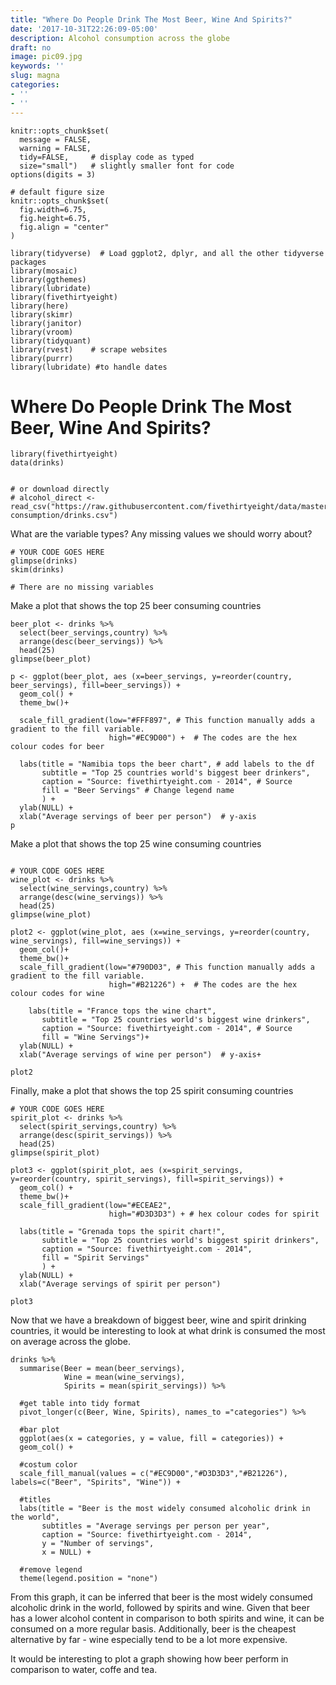 ```yaml
---
title: "Where Do People Drink The Most Beer, Wine And Spirits?"
date: '2017-10-31T22:26:09-05:00'
description: Alcohol consumption across the globe
draft: no
image: pic09.jpg
keywords: ''
slug: magna
categories:
- ''
- ''
---
```



```{r, setup, echo=FALSE}
knitr::opts_chunk$set(
  message = FALSE, 
  warning = FALSE, 
  tidy=FALSE,     # display code as typed
  size="small")   # slightly smaller font for code
options(digits = 3)

# default figure size
knitr::opts_chunk$set(
  fig.width=6.75, 
  fig.height=6.75,
  fig.align = "center"
)
```


```{r load-libraries, warning=FALSE, message=FALSE, echo=FALSE}
library(tidyverse)  # Load ggplot2, dplyr, and all the other tidyverse packages
library(mosaic)
library(ggthemes)
library(lubridate)
library(fivethirtyeight)
library(here)
library(skimr)
library(janitor)
library(vroom)
library(tidyquant)
library(rvest)    # scrape websites
library(purrr)  
library(lubridate) #to handle dates
```



# Where Do People Drink The Most Beer, Wine And Spirits?

```{r, load_alcohol_data}
library(fivethirtyeight)
data(drinks)


# or download directly
# alcohol_direct <- read_csv("https://raw.githubusercontent.com/fivethirtyeight/data/master/alcohol-consumption/drinks.csv")

```


What are the variable types? Any missing values we should worry about? 

```{r glimpse_skim_data}
# YOUR CODE GOES HERE
glimpse(drinks)
skim(drinks)

# There are no missing variables
```


Make a plot that shows the top 25 beer consuming countries

```{r beer_plot}
beer_plot <- drinks %>%
  select(beer_servings,country) %>%
  arrange(desc(beer_servings)) %>%
  head(25)
glimpse(beer_plot)

p <- ggplot(beer_plot, aes (x=beer_servings, y=reorder(country, beer_servings), fill=beer_servings)) + 
  geom_col() + 
  theme_bw()+
  
  scale_fill_gradient(low="#FFF897", # This function manually adds a gradient to the fill variable.
                      high="#EC9D00") +  # The codes are the hex colour codes for beer
  
  labs(title = "Namibia tops the beer chart", # add labels to the df
       subtitle = "Top 25 countries world's biggest beer drinkers",
       caption = "Source: fivethirtyeight.com - 2014", # Source
       fill = "Beer Servings" # Change legend name
       ) +
  ylab(NULL) +
  xlab("Average servings of beer per person")  # y-axis
p
```


Make a plot that shows the top 25 wine consuming countries

```{r wine_plot}

# YOUR CODE GOES HERE
wine_plot <- drinks %>%
  select(wine_servings,country) %>%
  arrange(desc(wine_servings)) %>%
  head(25)
glimpse(wine_plot)

plot2 <- ggplot(wine_plot, aes (x=wine_servings, y=reorder(country, wine_servings), fill=wine_servings)) + 
  geom_col()+
  theme_bw()+
  scale_fill_gradient(low="#790D03", # This function manually adds a gradient to the fill variable.
                      high="#B21226") +  # The codes are the hex colour codes for wine
  
    labs(title = "France tops the wine chart",
       subtitle = "Top 25 countries world's biggest wine drinkers",
       caption = "Source: fivethirtyeight.com - 2014", # Source
       fill = "Wine Servings")+
  ylab(NULL) +
  xlab("Average servings of wine per person")  # y-axis+

plot2

```

Finally, make a plot that shows the top 25 spirit consuming countries
```{r spirit_plot}
# YOUR CODE GOES HERE
spirit_plot <- drinks %>%
  select(spirit_servings,country) %>%
  arrange(desc(spirit_servings)) %>%
  head(25)
glimpse(spirit_plot)

plot3 <- ggplot(spirit_plot, aes (x=spirit_servings, y=reorder(country, spirit_servings), fill=spirit_servings)) + 
  geom_col() +
  theme_bw()+
  scale_fill_gradient(low="#ECEAE2",
                      high="#D3D3D3") + # hex colour codes for spirit
  
  labs(title = "Grenada tops the spirit chart!", 
       subtitle = "Top 25 countries world's biggest spirit drinkers",
       caption = "Source: fivethirtyeight.com - 2014",
       fill = "Spirit Servings"
       ) +
  ylab(NULL) +
  xlab("Average servings of spirit per person")

plot3
```




Now that we have a breakdown of biggest beer, wine and spirit drinking countries, it would be interesting to look at what drink is consumed the most on average across the globe.

```{r spirit_plot}
drinks %>% 
  summarise(Beer = mean(beer_servings), 
            Wine = mean(wine_servings),
            Spirits = mean(spirit_servings)) %>% 
  
  #get table into tidy format
  pivot_longer(c(Beer, Wine, Spirits), names_to ="categories") %>% 
  
  #bar plot
  ggplot(aes(x = categories, y = value, fill = categories)) +
  geom_col() + 
  
  #costum color
  scale_fill_manual(values = c("#EC9D00","#D3D3D3","#B21226"), labels=c("Beer", "Spirits", "Wine")) +
  
  #titles
  labs(title = "Beer is the most widely consumed alcoholic drink in the world",
       subtitles = "Average servings per person per year",
       caption = "Source: fivethirtyeight.com - 2014",
       y = "Number of servings",
       x = NULL) + 
  
  #remove legend
  theme(legend.position = "none")
````
From this graph, it can be inferred  that beer is the most widely consumed alcoholic drink in the world, followed by spirits and wine. Given that beer has a lower alcohol content in comparison to both spirits and wine,  it can be consumed on a more regular basis. Additionally, beer is the cheapest alternative by far - wine especially tend to be a lot more expensive.

It would be interesting to plot a graph showing how beer perform in comparison to water, coffe and tea.
